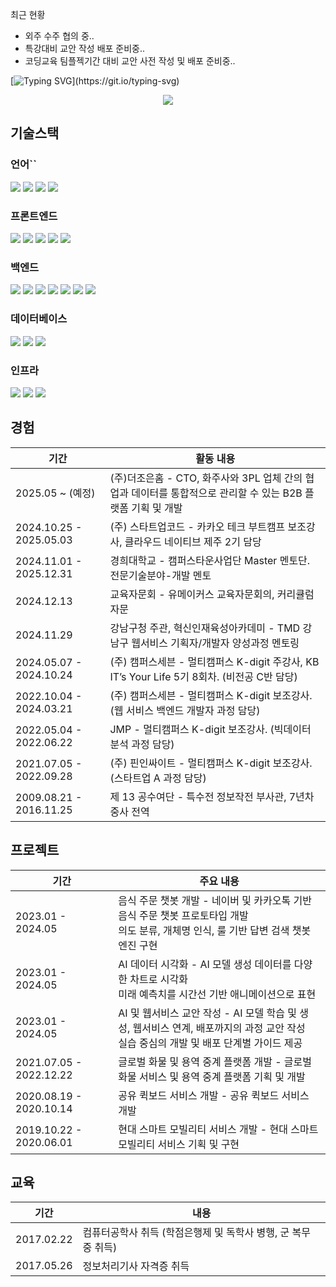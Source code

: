 최근 현황

- 외주 수주 협의 중..
- 특강대비 교안 작성 배포 준비중..
- 코딩교육 팀플젝기간 대비 교안 사전 작성 및 배포 준비중..

[![Typing SVG](https://readme-typing-svg.demolab.com/?lines=안녕하세요+이상엽(leo.lee)의+프로필+입니다;화면을+아래로+내려주세요+🙂)](https://git.io/typing-svg)

<div align="center">
  <img src="https://github.com/oka1313/oka1313/assets/101691440/92118a53-c5b6-40bc-b130-bf8c398d7b51" />
</div>


## 기술스택

### 언어``
<p> 
  <img src="https://img.shields.io/badge/-JavaScript-F7DF1E?style=flat-square&logo=JavaScript&logoColor=white"/> 
  <img src="https://img.shields.io/badge/-TypeScript-3178C6?style=flat-square&logo=TypeScript&logoColor=white"/> 
  <img src="https://img.shields.io/badge/-Java-007396?style=flat-square&logo=Java&logoColor=white"/> 
  <img src="https://img.shields.io/badge/-Python-3776AB?style=flat-square&logo=Python&logoColor=white"/> 
</p>

### 프론트엔드

<p>
    <img src="https://img.shields.io/badge/-Next.js-000000?style=flat-square&logo=Next.js&logoColor=white"/>
    <img src="https://img.shields.io/badge/-React-61DAFB?style=flat-square&logo=React&logoColor=white"/>
    <img src="https://img.shields.io/badge/-Vue.js-42B883?style=flat-square&logo=Vue.js&logoColor=white"/>
    <img src="https://img.shields.io/badge/-HTML5-E34F26?style=flat-square&logo=HTML5&logoColor=white"/>
    <img src="https://img.shields.io/badge/-CSS3-1572B6?style=flat-square&logo=CSS3&logoColor=white"/>
</p>

### 백엔드

<p>
    <img src="https://img.shields.io/badge/-Spring%20Boot-6DB33F?style=flat-square&logo=Spring%20Boot&logoColor=white"/>
    <img src="https://img.shields.io/badge/-Spring-6DB33F?style=flat-square&logo=Spring&logoColor=white"/>
    <img src="https://img.shields.io/badge/-Node.js-339933?style=flat-square&logo=Node.js&logoColor=white"/>
    <img src="https://img.shields.io/badge/-Express-000000?style=flat-square&logo=Express&logoColor=white"/>
    <img src="https://img.shields.io/badge/-Koa-000000?style=flat-square&logo=Koa&logoColor=white"/>
    <img src="https://img.shields.io/badge/-JSP-007396?style=flat-square&logo=java&logoColor=white"/>
    <img src="https://img.shields.io/badge/-PHP-777BB4?style=flat-square&logo=PHP&logoColor=white"/>
</p>

### 데이터베이스
<p>
    <img src="https://img.shields.io/badge/-MySQL-F29111?style=flat-square&logo=MySQL&logoColor=white"/>
    <img src="https://img.shields.io/badge/-MariaDB-003B57?style=flat-square&logo=MariaDB&logoColor=white"/>
    <img src="https://img.shields.io/badge/-MongoDB-47A248?style=flat-square&logo=MongoDB&logoColor=white"/>
</p>

### 인프라
<p>
    <img src="https://img.shields.io/badge/-AWS-232F3E?style=flat-square&logo=Amazon%20AWS&logoColor=white"/>
    <img src="https://img.shields.io/badge/-NGINX-009639?style=flat-square&logo=nginx&logoColor=white"/>
    <img src="https://img.shields.io/badge/-Apache-D22128?style=flat-square&logo=Apache&logoColor=white"/>
</p>



## 경험
| 기간                   | 활동 내용                                                                                  |
|------------------------|-------------------------------------------------------------------------------------------|
| 2025.05 ~ (예정)     |  (주)더조은홈 - CTO, 화주사와 3PL 업체 간의 협업과 데이터를 통합적으로 관리할 수 있는 B2B 플랫폼 기획 및 개발|
| 2024.10.25 - 2025.05.03 | (주) 스타트업코드 - 카카오 테크 부트캠프 보조강사, 클라우드 네이티브 제주 2기 담당          |
| 2024.11.01 - 2025.12.31 | 경희대학교 - 캠퍼스타운사업단 Master 멘토단. 전문기술분야-개발 멘토                          |
| 2024.12.13             | 교육자문회 - 유메이커스 교육자문회의, 커리큘럼 자문                                         |
| 2024.11.29             | 강남구청 주관, 혁신인재육성아카데미 - TMD 강남구 웹서비스 기획자/개발자 양성과정 멘토링       |
| 2024.05.07 - 2024.10.24 | (주) 캠퍼스세븐 - 멀티캠퍼스 K-digit 주강사, KB IT’s Your Life 5기 8회차. (비전공 C반 담당)  |
| 2022.10.04 - 2024.03.21 | (주) 캠퍼스세븐 - 멀티캠퍼스 K-digit 보조강사. (웹 서비스 백엔드 개발자 과정 담당)           |
| 2022.05.04 - 2022.06.22 | JMP - 멀티캠퍼스 K-digit 보조강사. (빅데이터 분석 과정 담당)                               |
| 2021.07.05 - 2022.09.28 | (주) 핀인싸이트 - 멀티캠퍼스 K-digit 보조강사. (스타트업 A 과정 담당)                      |
| 2009.08.21 - 2016.11.25 | 제 13 공수여단 - 특수전 정보작전 부사관, 7년차 중사 전역                                   |

## 프로젝트
| 기간                  | 주요 내용                                                                                  |
|-----------------------|-------------------------------------------------------------------------------------------|
| 2023.01 - 2024.05     | 음식 주문 챗봇 개발 - 네이버 및 카카오톡 기반 음식 주문 챗봇 프로토타입 개발<br>의도 분류, 개체명 인식, 룰 기반 답변 검색 챗봇 엔진 구현 |
| 2023.01 - 2024.05     | AI 데이터 시각화 - AI 모델 생성 데이터를 다양한 차트로 시각화<br>미래 예측치를 시간선 기반 애니메이션으로 표현 |
| 2023.01 - 2024.05     | AI 및 웹서비스 교안 작성 - AI 모델 학습 및 생성, 웹서비스 연계, 배포까지의 과정 교안 작성<br>실습 중심의 개발 및 배포 단계별 가이드 제공 |
| 2021.07.05 - 2022.12.22 | 글로벌 화물 및 용역 중계 플랫폼 개발 - 글로벌 화물 서비스 및 용역 중계 플랫폼 기획 및 개발      |
| 2020.08.19 - 2020.10.14 | 공유 퀵보드 서비스 개발 - 공유 퀵보드 서비스 개발                                         |
| 2019.10.22 - 2020.06.01 | 현대 스마트 모빌리티 서비스 개발 - 현대 스마트 모빌리티 서비스 기획 및 구현                 |

## 교육
| 기간          | 내용                                                                 |
|---------------|----------------------------------------------------------------------|
| 2017.02.22    | 컴퓨터공학사 취득 (학점은행제 및 독학사 병행, 군 복무 중 취득)      |
| 2017.05.26    | 정보처리기사 자격증 취득                                             |

